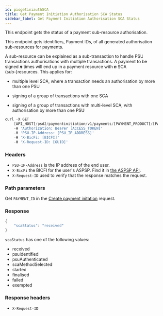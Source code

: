 ```yaml
---
id: pisgetiniauthSCA
title: Get Payment Initiation Authorisation SCA Status
sidebar_label: Get Payment Initiation Authorisation SCA Status
---
```

This endpoint gets the status of a payment sub-resource authorisation.

This endpoint gets identifiers, Payment IDs, of all generated authorisation sub-resources for payments. 

A sub-resource can be explained as a sub-transaction to handle PSU transactions authorisations with multiple transactions. A payment to be signed ***n*** times will end up in a payment resource with ***n*** SCA (sub-)resources. This applies for:

* multiple level SCA, where a transaction needs an authorisation by more than one PSU

* signing of a group of transactions with one SCA

* signing of a group of transactions with multi-level SCA, with authorisation by more than one PSU

```javascript
curl -X GET
    [API_HOST]/psd2/paymentinitiation/v1/payments/[PAYMENT_PRODUCT]/[PAYMENT_ID]/authorisations/[PAYMENT_AUTH_ID]
    -H 'Authorization: Bearer [ACCESS_TOKEN]'
    -H 'PSU-IP-Address: [PSU_IP_ADDRESS]'
    -H 'X-BicFi: [BICFI]'
    -H 'X-Request-ID: [GUID]'
```

### Headers

- `PSU-IP-Address` is the IP address of the end user.
- `X-BicFi` the BICFI for the user's ASPSP. Find it in [the ASPSP API](/en/openpayments-NextGenPSD2-1.3.3.html#tag/ASPSP-Information-Service-(ASPSPIS)).
- `X-Request-ID` used to verify that the response matches the request.

### Path parameters

Get `PAYMENT_ID` in the [Create payment initation](piscreatepaymentinitiation.md) request.

### Response
```javascript
{
    "scaStatus": "received"
}
```
``scaStatus``  has one of the following values:
* received
* psuIdentified
* psuAuthenticated
* scaMethodSelected
* started
* finalised
* failed
* exempted

### Response headers

- `X-Request-ID`

